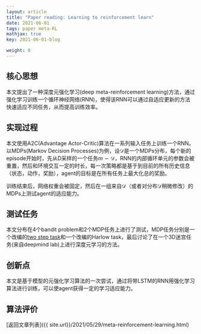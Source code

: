 ```yaml
---
layout: article
title: "Paper reading: Learning to reinforcement learn"
date: 2021-06-01
tags: paper meta-RL
mathjax: true
key: 2021-06-01-blog

weight: 0
---
```

## 核心思想
本文提出了一种深度元强化学习(deep meta-reinforcement learning)方法，通过强化学习训练一个循环神经网络(RNN)，使得该RNN可以通过自适应更新的方法快速适应不同任务，从而提高训练效率。
## 实现过程
本文使用A2C(Advantage Actor-Critic)算法在一系列输入任务上训练一个RNN。以MDPs(Markov Decision Processes)为例，设$\mathcal{D}$是一个MDPs分布，每个新的episode开始时，先从D采样的一个任务$m \backsim \mathcal{D}$，RNN的内部循环单元的参数会被重置，然后和环境交互一定的时长，每一次策略都是基于到目前的所有历史信息（状态，动作，奖励），agent的目标是在所有任务上最大化总的奖励。

训练结束后，网络权重会被固定，然后在一组来自$\mathcal{D}$（或者对分布$\mathcal{D}$稍微修改）的MDPs上测试agent的适应能力。
## 测试任务
本文分布在4个bandit problem和2个MDP任务上进行了测试，MDP任务分别是一个改编的[two step task](https://scienceofbehaviorchange.org/measures/two-stage-task/)和一个改编的Harlow task，最后讨论了在一个3D迷宫任务(来自deepmind lab)上进行深度元学习的方法。
## 创新点
本文是基于模型的元强化学习算法的一次尝试，通过将带LSTM的RNN用强化学习算法进行训练，可以使agent获得一定的学习适应能力。
## 算法评价


[返回文章列表]({{ site.url}}/2021/05/29/meta-reinforcement-learning.html)